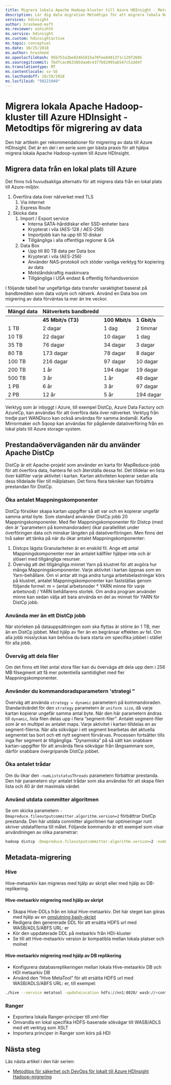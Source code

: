 ```yaml
---
title: Migrera lokala Apache Hadoop-kluster till Azure HDInsight - Metodtips för migrering av data
description: Lär dig data migration Metodtips för att migrera lokala Hadoop-kluster till Azure HDInsight.
services: hdinsight
author: hrasheed-msft
ms.reviewer: ashishth
ms.service: hdinsight
ms.custom: hdinsightactive
ms.topic: conceptual
ms.date: 10/25/2018
ms.author: hrasheed
ms.openlocfilehash: 95b753a3be824b5815a70fee84913f1c129f2605
ms.sourcegitcommit: fbdfcac863385daa0c4377b92995ab547c51dd4f
ms.translationtype: MT
ms.contentlocale: sv-SE
ms.lasthandoff: 10/29/2018
ms.locfileid: "50221949"
---
```

# <a name="migrate-on-premises-apache-hadoop-clusters-to-azure-hdinsight---data-migration-best-practices"></a>Migrera lokala Apache Hadoop-kluster till Azure HDInsight - Metodtips för migrering av data

Den här artikeln ger rekommendationer för migrering av data till Azure HDInsight. Det är en del i en serie som ger bästa praxis för att hjälpa migrera lokala Apache Hadoop-system till Azure HDInsight.

## <a name="migrate-data-from-on-premises-to-azure"></a>Migrera data från en lokal plats till Azure

Det finns två huvudsakliga alternativ för att migrera data från en lokal plats till Azure-miljön:

1.  Överföra data över nätverket med TLS
    1.  Via internet
    2.  Express Route
2.  Skicka data
    1.  Import / Export service
        - Interna SATA-hårddiskar eller SSD-enheter bara
        - Krypterat i vila (AES-128 / AES-256)
        - Importjobb kan ha upp till 10 diskar
        - Tillgängliga i alla offentliga regioner & GA
    1.  Data Box
        - Upp till 80 TB data per Data box
        - Krypterat i vila (AES-256)
        - Använder NAS-protokoll och stöder vanliga verktyg för kopiering av data
        - Motståndskraftig maskinvara
        - Tillgängliga i USA endast & offentlig förhandsversion

I följande tabell har ungefärliga data transfer varaktighet baserat på bandbredden som data volym och nätverk. Använd en Data box om migrering av data förväntas ta mer än tre veckor.

|**Mängd data**|**Nätverkets bandbredd**|||
|---|---|---|---|
|| **45 Mbit/s (T3)**|**100 Mbit/s**|**1 Gbit/s**|**10 Gbit/s**
|1 TB|2 dagar|1 dag| 2 timmar|14 minuter|
|10 TB|22 dagar|10 dagar|1 dag|2 timmar|
|35 TB|76 dagar|34 dagar|3 dagar|8 timmar|
|80 TB|173 dagar|78 dagar|8 dagar|19 timmar|
|100 TB|216 dagar|97 dagar|10 dagar|1 dag|
|200 TB|1 år|194 dagar|19 dagar|2 dagar|
|500 TB|3 år|1 år|49 dagar|5 dagar|
|1 PB|6 år|3 år|97 dagar|10 dagar|
|2 PB|12 år|5 år|194 dagar|19 dagar|

Verktyg som är inbyggt i Azure, till exempel DistCp, Azure Data Factory och AzureCp, kan användas för att överföra data över nätverket. Verktyg från tredje part WANDisco kan också användas för samma ändamål. Kafka Mirrormaker och Sqoop kan användas för pågående dataöverföring från en lokal plats till Azure storage-system.

## <a name="performance-considerations-when-using-apache-distcp"></a>Prestandaöverväganden när du använder Apache DistCp

DistCp är ett Apache-projekt som använder en karta för MapReduce-jobb för att överföra data, hantera fel och återställa dessa fel. Det tilldelar en lista över källfiler varje aktivitet i kartan. Kartan aktiviteten kopierar sedan alla dess tilldelade filer till målplatsen. Det finns flera tekniker kan förbättra prestandan för DistCp.

### <a name="increase-the-number-of-mappers"></a>Öka antalet Mappningskomponenter

DistCp försöker skapa kartan uppgifter så att var och en kopierar ungefär samma antal byte. Som standard använder DistCp jobb 20 Mappningskomponenter. Med fler Mappningskomponenter för Distcp (med den är ”parametern på kommandoraden) ökar parallellitet under överföringen data och minskar längden på dataöverföringen. Men finns det två saker att tänka på när du ökar antalet Mappningskomponenter:

1. Distcps lägsta Granulariteten är en enskild fil. Ange ett antal Mappningskomponenter mer än antalet källfiler hjälper inte och är slöseri med tillgängliga resurser.
1. Överväg att det tillgängliga minnet Yarn på klustret för att avgöra hur många Mappningskomponenter. Varje aktivitet i kartan öppnas som en Yarn-behållare. Om vi antar att inga andra tunga arbetsbelastningar körs på klustret, antalet Mappningskomponenter kan fastställas genom följande formel: m = (antal arbetsnoder \* YARN minne för varje arbetsnod) / YARN behållarens storlek. Om andra program använder minne kan sedan välja att bara använda en del av minnet för YARN för DistCp jobb.

### <a name="use-more-than-one-distcp-job"></a>Använda mer än ett DistCp jobb

När storleken på datauppsättningen som ska flyttas är större än 1 TB, mer än en DistCp jobbet. Med hjälp av fler än en begränsar effekten av fel. Om alla jobb misslyckas kan behöva du bara starta om specifika jobbet i stället för alla jobb.

### <a name="consider-splitting-files"></a>Överväg att dela filer

Om det finns ett litet antal stora filer kan du överväga att dela upp dem i 256 MB filsegment att få mer potentiella samtidighet med fler Mappningskomponenter.

### <a name="use-the-strategy-command-line-parameter"></a>Använder du kommandoradsparametern 'strategi ”

Överväg att använda `strategy = dynamic` parametern på kommandoraden. Standardvärdet för den `strategy` parametern är `uniform size`, då varje kartan kopierar ungefär samma antal byte. När den här parametern ändras till `dynamic`, lista filen delas upp i flera ”segment-filer”. Antalet segment-filer som är en multipel av antalet maps. Varje aktivitet i kartan tilldelas en av segment-filerna. När alla sökvägar i ett segment bearbetas det aktuella segmentet tas bort och ett nytt segment förvärvas. Processen fortsätter tills inga fler segment är tillgängliga. ”Dynamiska” på så sätt kan snabbare kartan-uppgifter för att använda flera sökvägar från långsammare som, därför snabbare övergripande DistCp jobbet.

### <a name="increase-the-number-of-threads"></a>Öka antalet trådar

Om du ökar den `-numListstatusThreads` parametern förbättrar prestanda. Den här parametern styr antalet trådar som ska användas för att skapa filen lista och 40 är det maximala värdet.

### <a name="use-the-output-committer-algorithm"></a>Använd utdata committer algoritmen

Se om skicka parametern `-Dmapreduce.fileoutputcommitter.algorithm.version=2` förbättrar DistCp prestanda. Den här utdata committer algoritmen har optimeringar runt skriver utdatafilerna till målet. Följande kommando är ett exempel som visar användningen av olika parametrar:

```bash
hadoop distcp -Dmapreduce.fileoutputcommitter.algorithm.version=2 -numListstatusThreads 30 -m 100 -strategy dynamic hdfs://nn1:8020/foo/bar wasb://<container_name>@<storage_account_name>.blob.core.windows.net/foo/
```

## <a name="metadata-migration"></a>Metadata-migrering

### <a name="hive"></a>Hive

Hive-metaarkiv kan migreras med hjälp av skript eller med hjälp av DB-replikering.

#### <a name="hive-metastore-migration-using-scripts"></a>Hive-metaarkiv migrering med hjälp av skript

- Skapa Hive-DDLs från en lokal Hive-metaarkiv. Det här steget kan göras med hjälp av en [omslutning bash-skript](https://github.com/hdinsight/hdinsight.github.io/blob/master/hive/hive-export-import-metastore.md)
- Redigera den genererade DDL för att ersätta HDFS url med WASB/ADLS/ABFS URL: er
- Kör den uppdaterade DDL på metaarkiv från HDI-kluster
- Se till att Hive-metaarkiv version är kompatibla mellan lokala platser och molnet

#### <a name="hive-metastore-migration-using-db-replication"></a>Hive-metaarkiv migrering med hjälp av DB replikering

- Konfigurera databasreplikeringen mellan lokala Hive-metaarkiv DB och HDI metaarkiv DB
- Använd den ”Hive MetaTool” för att ersätta HDFS url med WASB/ADLS/ABFS URL: er, till exempel:

```bash
./hive --service metatool -updateLocation hdfs://nn1:8020/ wasb://<container_name>@<storage_account_name>.blob.core.windows.net/
```

### <a name="ranger"></a>Ranger

- Exportera lokala Ranger-principer till xml-filer
- Omvandla en lokal specifika HDFS-baserade sökvägar till WASB/ADLS med ett verktyg som XSLT
- Importera principer in Ranger som körs på HDI

## <a name="next-steps"></a>Nästa steg

Läs nästa artikel i den här serien:

- [Metodtips för säkerhet och DevOps för lokalt till Azure HDInsight Hadoop-migrering](apache-hadoop-on-premises-migration-best-practices-security-devops.md)